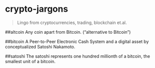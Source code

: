 # crypto-jargons
> Lingo from cryptocurrencies, trading, blockchain et.al.

##altcoin
Any coin apart from Bitcoin. (“alternative to Bitcoin”)

##bitcoin
A Peer-to-Peer Electronic Cash System and a digital asset by conceptualized Satoshi Nakamoto.

##satoshi
The satoshi represents one hundred millionth of a bitcoin, the smallest unit of a bitcoin.





